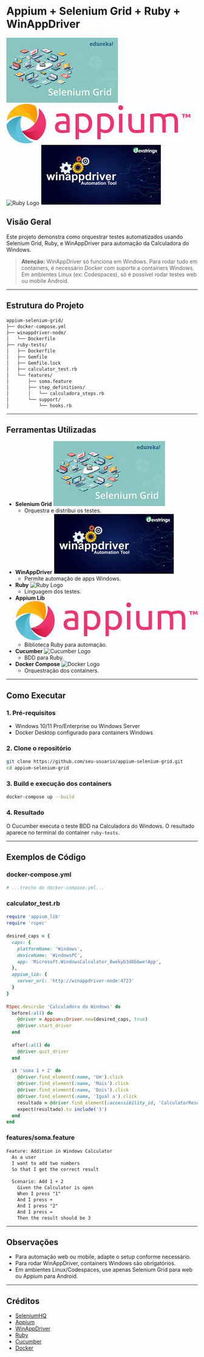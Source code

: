 # Appium + Selenium Grid + Ruby + WinAppDriver

![Selenium Grid](img/SELENIUM.jfif)
![Appium Logo](img/APPIUM.jfif)
![Ruby Logo](https://www.ruby-lang.org/images/header-ruby-logo.png)
![WinAppDriver Logo](img/WINAPP%20DRIVE.jfif)

## Visão Geral
Este projeto demonstra como orquestrar testes automatizados usando Selenium Grid, Ruby, e WinAppDriver para automação da Calculadora do Windows.

> **Atenção:** WinAppDriver só funciona em Windows. Para rodar tudo em containers, é necessário Docker com suporte a containers Windows. Em ambientes Linux (ex: Codespaces), só é possível rodar testes web ou mobile Android.

---

## Estrutura do Projeto

```
appium-selenium-grid/
├── docker-compose.yml
├── winappdriver-node/
│   └── Dockerfile
├── ruby-tests/
│   ├── Dockerfile
│   ├── Gemfile
│   ├── Gemfile.lock
│   ├── calculator_test.rb
│   └── features/
│       ├── soma.feature
│       ├── step_definitions/
│       │   └── calculadora_steps.rb
│       └── support/
│           └── hooks.rb
```

---

## Ferramentas Utilizadas

- **Selenium Grid** ![Selenium Grid](img/SELENIUM.jfif)
  - Orquestra e distribui os testes.
- **WinAppDriver** ![WinAppDriver](img/WINAPP%20DRIVE.jfif)
  - Permite automação de apps Windows.
- **Ruby** ![Ruby Logo](https://www.ruby-lang.org/images/header-ruby-logo.png)
  - Linguagem dos testes.
- **Appium Lib** ![Appium Logo](img/APPIUM.jfif)
  - Biblioteca Ruby para automação.
- **Cucumber** ![Cucumber Logo](https://cucumber.io/images/brand-assets/cucumber-logo-green-256x256.png)
  - BDD para Ruby.
- **Docker Compose** ![Docker Logo](https://www.docker.com/wp-content/uploads/2022/03/Moby-logo.png)
  - Orquestração dos containers.

---

## Como Executar

### 1. Pré-requisitos
- Windows 10/11 Pro/Enterprise ou Windows Server
- Docker Desktop configurado para containers Windows

### 2. Clone o repositório
```sh
git clone https://github.com/seu-usuario/appium-selenium-grid.git
cd appium-selenium-grid
```

### 3. Build e execução dos containers
```sh
docker-compose up --build
```

### 4. Resultado
O Cucumber executa o teste BDD na Calculadora do Windows. O resultado aparece no terminal do container `ruby-tests`.

---

## Exemplos de Código

### docker-compose.yml
```yaml
# ...trecho do docker-compose.yml...
```

### calculator_test.rb
```ruby
require 'appium_lib'
require 'rspec'

desired_caps = {
  caps: {
    platformName: 'Windows',
    deviceName: 'WindowsPC',
    app: 'Microsoft.WindowsCalculator_8wekyb3d8bbwe!App',
  },
  appium_lib: {
    server_url: 'http://winappdriver-node:4723'
  }
}

RSpec.describe 'Calculadora do Windows' do
  before(:all) do
    @driver = Appium::Driver.new(desired_caps, true)
    @driver.start_driver
  end

  after(:all) do
    @driver.quit_driver
  end

  it 'soma 1 + 2' do
    @driver.find_element(:name, 'Um').click
    @driver.find_element(:name, 'Mais').click
    @driver.find_element(:name, 'Dois').click
    @driver.find_element(:name, 'Igual a').click
    resultado = @driver.find_element(:accessibility_id, 'CalculatorResults').text
    expect(resultado).to include('3')
  end
end
```

### features/soma.feature
```gherkin
Feature: Addition in Windows Calculator
  As a user
  I want to add two numbers
  So that I get the correct result

  Scenario: Add 1 + 2
    Given the Calculator is open
    When I press "1"
    And I press +
    And I press "2"
    And I press =
    Then the result should be 3
```

---

## Observações
- Para automação web ou mobile, adapte o setup conforme necessário.
- Para rodar WinAppDriver, containers Windows são obrigatórios.
- Em ambientes Linux/Codespaces, use apenas Selenium Grid para web ou Appium para Android.

---

## Créditos
- [SeleniumHQ](https://www.selenium.dev/)
- [Appium](https://appium.io/)
- [WinAppDriver](https://github.com/microsoft/WinAppDriver)
- [Ruby](https://www.ruby-lang.org/)
- [Cucumber](https://cucumber.io/)
- [Docker](https://www.docker.com/)
